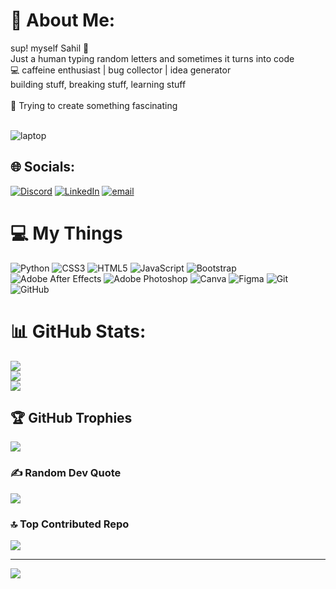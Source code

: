 # 💫 About Me:
sup! myself Sahil 👋<br>Just a human typing random letters and sometimes it turns into code<br>💻 caffeine enthusiast | bug collector | idea generator<br>building stuff, breaking stuff, learning stuff<br><br>🚀 Trying to create something fascinating<br><br>


![laptop](https://media4.giphy.com/media/v1.Y2lkPTc5MGI3NjExdG10YmlvaWJ0M2ZodXh1eGoycmdkaDBybHU5Z3BtYmlqYzduZGt2byZlcD12MV9pbnRlcm5hbF9naWZfYnlfaWQmY3Q9cw/WFZvB7VIXBgiz3oDXE/giphy.gif)


## 🌐 Socials:
[![Discord](https://img.shields.io/badge/Discord-%237289DA.svg?logo=discord&logoColor=white)](https://discord.gg/sxhilkumxr) [![LinkedIn](https://img.shields.io/badge/LinkedIn-%230077B5.svg?logo=linkedin&logoColor=white)](https://linkedin.com/in/https://www.linkedin.com/in/sahil-kumar-577914315/) [![email](https://img.shields.io/badge/Email-D14836?logo=gmail&logoColor=white)](mailto:sahil_24a12res569@iitp.ac.in) 

# 💻 My Things
![Python](https://img.shields.io/badge/python-3670A0?style=for-the-badge&logo=python&logoColor=ffdd54) ![CSS3](https://img.shields.io/badge/css3-%231572B6.svg?style=for-the-badge&logo=css3&logoColor=white) ![HTML5](https://img.shields.io/badge/html5-%23E34F26.svg?style=for-the-badge&logo=html5&logoColor=white) ![JavaScript](https://img.shields.io/badge/javascript-%23323330.svg?style=for-the-badge&logo=javascript&logoColor=%23F7DF1E) ![Bootstrap](https://img.shields.io/badge/bootstrap-%238511FA.svg?style=for-the-badge&logo=bootstrap&logoColor=white) ![Adobe After Effects](https://img.shields.io/badge/Adobe%20After%20Effects-9999FF.svg?style=for-the-badge&logo=Adobe%20After%20Effects&logoColor=white) ![Adobe Photoshop](https://img.shields.io/badge/adobe%20photoshop-%2331A8FF.svg?style=for-the-badge&logo=adobe%20photoshop&logoColor=white) ![Canva](https://img.shields.io/badge/Canva-%2300C4CC.svg?style=for-the-badge&logo=Canva&logoColor=white) ![Figma](https://img.shields.io/badge/figma-%23F24E1E.svg?style=for-the-badge&logo=figma&logoColor=white) ![Git](https://img.shields.io/badge/git-%23F05033.svg?style=for-the-badge&logo=git&logoColor=white) ![GitHub](https://img.shields.io/badge/github-%23121011.svg?style=for-the-badge&logo=github&logoColor=white)
# 📊 GitHub Stats:
![](https://github-readme-stats.vercel.app/api?username=sxhilkumxr&theme=dark&hide_border=true&include_all_commits=true&count_private=false)<br/>
![](https://nirzak-streak-stats.vercel.app/?user=sxhilkumxr&theme=dark&hide_border=true)<br/>
![](https://github-readme-stats.vercel.app/api/top-langs/?username=sxhilkumxr&theme=dark&hide_border=true&include_all_commits=true&count_private=false&layout=compact)

## 🏆 GitHub Trophies
![](https://github-profile-trophy.vercel.app/?username=sxhilkumxr&theme=tokyonight&no-frame=true&no-bg=true&margin-w=4)

### ✍️ Random Dev Quote
![](https://quotes-github-readme.vercel.app/api?type=horizontal&theme=dark)

### 🔝 Top Contributed Repo
![](https://github-contributor-stats.vercel.app/api?username=sxhilkumxr&limit=5&theme=dark&combine_all_yearly_contributions=true)

---
[![](https://visitcount.itsvg.in/api?id=sxhilkumxr&icon=0&color=0)](https://visitcount.itsvg.in)

<!-- Proudly created with GPRM ( https://gprm.itsvg.in ) -->

<!---
sxhilkumxr/sxhilkumxr is a ✨ special ✨ repository because its `README.md` (this file) appears on your GitHub profile.
You can click the Preview link to take a look at your changes.
--->
